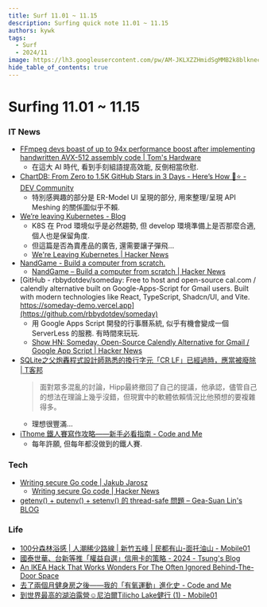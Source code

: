 ```yaml
---
title: Surf 11.01 ~ 11.15
description: Surfing quick note 11.01 ~ 11.15
authors: kywk
tags:
  - Surf
  - 2024/11
image: https://lh3.googleusercontent.com/pw/AM-JKLXZZHmidSgMMB2k8blkneclNRysPXLr__G7rZ4hPi2sN0jC67PHAbX1MyFj8hQX_MTZ6bwIMPwCyu2fu1bU0ZXSX09eu-OlSDb4U-9haUS_wgnVPLaCM6WQLsRbsnocF8X5Edmt35rDjytljbNEMsaf8A=w800-no?authuser=0
hide_table_of_contents: true
---
```


Surfing 11.01 ~ 11.15
==================

### IT News

- [FFmpeg devs boast of up to 94x performance boost after implementing handwritten AVX-512 assembly code | Tom's Hardware](https://www.tomshardware.com/pc-components/cpus/ffmpeg-devs-boast-of-up-to-94x-performance-boost-after-implementing-handwritten-avx-512-assembly-code)
	- 在這大 AI 時代, 看到手刻組語提高效能, 反倒相當欣慰.
- [ChartDB: From Zero to 1.5K GitHub Stars in 3 Days - Here’s How 🚀⭐️ - DEV Community](https://dev.to/buckle/chartdb-from-zero-to-15k-github-stars-in-3-days-heres-how-50ja)
	- 特別感興趣的部分是 ER-Model UI 呈現的部分, 用來整理/呈現 API Meshing 的關係圖似乎不賴.
- [We’re leaving Kubernetes - Blog](https://www.gitpod.io/blog/we-are-leaving-kubernetes)
	- K8S 在 Prod 環境似乎是必然趨勢, 但 develop 環境準備上是否那麼合適, 個人也是保留角度.
	- 但這篇是否為賣產品的廣告, 還需要讓子彈飛...
	- [We're Leaving Kubernetes | Hacker News](https://news.ycombinator.com/item?id=42041917)
- [NandGame - Build a computer from scratch.](https://www.nandgame.com/) 
	- [NandGame – Build a computer from scratch | Hacker News](https://news.ycombinator.com/item?id=41999852)
- [GitHub - rbbydotdev/someday: Free to host and open-source cal.com / calendly alternative built on Google-Apps-Script for Gmail users. Built with modern technologies like React, TypeScript, Shadcn/UI, and Vite. https://someday-demo.vercel.app](https://github.com/rbbydotdev/someday) 
	- 用 Google Apps Script 開發的行事曆系統, 似乎有機會變成一個 ServerLess 的服務. 有時間來玩玩.
	- [Show HN: Someday, Open-Source Calendly Alternative for Gmail / Google App Script | Hacker News](https://news.ycombinator.com/item?id=42027187)
- [SQLite之父炮轟程式設計師熟悉的換行字元「CR LF」已經過時，應當被廢除 | T客邦](https://www.techbang.com/posts/118939-sqlitecr-lf)
  > 面對眾多混亂的討論，Hipp最終撤回了自己的提議，他承認，儘管自己的想法在理論上幾乎沒錯，但現實中的軟體依賴情況比他預想的要複雜得多。
	- 理想很豐滿... 
- [iThome 鐵人賽寫作攻略——新手必看指南 - Code and Me](https://blog.kyomind.tw/ithome-ironman-tips/)
	- 每年許願, 但每年都沒做到的鐵人賽.

### Tech

- [Writing secure Go code | Jakub Jarosz](https://jarosz.dev/article/writing-secure-go-code/)
	- [Writing secure Go code | Hacker News](https://news.ycombinator.com/item?id=42043939)
- [getenv() + putenv() + setenv() 的 thread-safe 問題 – Gea-Suan Lin's BLOG](https://blog.gslin.org/archives/2024/11/13/12063/getenv-putenv-setenv-%e7%9a%84-thread-safe-%e5%95%8f%e9%a1%8c/)

### Life

- [100分森林浴感 | 人潮稀少路線 | 新竹五峰 | 民都有山-面托油山 - Mobile01](https://www.mobile01.com/topicdetail.php?f=628&t=7037342)
- [國泰世華、台新等推「權益自選」信用卡的策略 - 2024 - Tsung's Blog](https://blog.longwin.com.tw/2024/11/news-bank-credit-card-strategy-2024/)
- [An IKEA Hack That Works Wonders For The Often Ignored Behind-The-Door Space](https://ikeahackers.net/2024/11/behind-the-door-storage-shelf.html)
- [去了兩個月健身房之後——我的「有氧運動」進化史 - Code and Me](https://blog.kyomind.tw/cardio-evolution-2-months/)
- [到世界最高的湖泊露營☺尼泊爾Tilicho Lake健行 (1) - Mobile01](https://www.mobile01.com/topicdetail.php?f=628&t=7043055)
